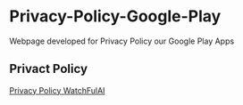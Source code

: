 # Privacy-Policy-Google-Play
Webpage developed for Privacy Policy our Google Play Apps

 ## Privact Policy 
 [Privacy Policy WatchFulAI](https://watchfulai.github.io/Privacy-Policy-Google-Play/)

